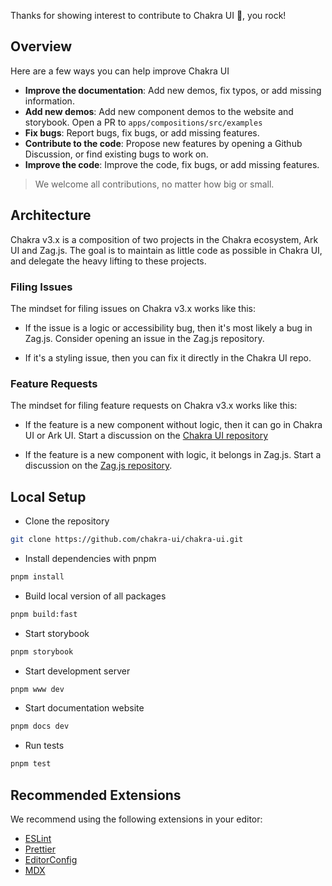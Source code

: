 Thanks for showing interest to contribute to Chakra UI 💖, you rock!

## Overview

Here are a few ways you can help improve Chakra UI

- **Improve the documentation**: Add new demos, fix typos, or add missing
  information.
- **Add new demos**: Add new component demos to the website and storybook. Open
  a PR to `apps/compositions/src/examples`
- **Fix bugs**: Report bugs, fix bugs, or add missing features.
- **Contribute to the code**: Propose new features by opening a Github
  Discussion, or find existing bugs to work on.
- **Improve the code**: Improve the code, fix bugs, or add missing features.

> We welcome all contributions, no matter how big or small.

## Architecture

Chakra v3.x is a composition of two projects in the Chakra ecosystem, Ark UI and
Zag.js. The goal is to maintain as little code as possible in Chakra UI, and
delegate the heavy lifting to these projects.

### Filing Issues

The mindset for filing issues on Chakra v3.x works like this:

- If the issue is a logic or accessibility bug, then it's most likely a bug in
  Zag.js. Consider opening an issue in the Zag.js repository.

- If it's a styling issue, then you can fix it directly in the Chakra UI repo.

### Feature Requests

The mindset for filing feature requests on Chakra v3.x works like this:

- If the feature is a new component without logic, then it can go in Chakra UI
  or Ark UI. Start a discussion on the
  [Chakra UI repository](https://github.com/chakra-ui/chakra-ui)

- If the feature is a new component with logic, it belongs in Zag.js. Start a
  discussion on the [Zag.js repository](https://github.com/chakra-ui/zag).

## Local Setup

- Clone the repository

```bash
git clone https://github.com/chakra-ui/chakra-ui.git
```

- Install dependencies with pnpm

```bash
pnpm install
```

- Build local version of all packages

```bash
pnpm build:fast
```

- Start storybook

```bash
pnpm storybook
```

- Start development server

```bash
pnpm www dev
```

- Start documentation website

```bash
pnpm docs dev
```

- Run tests

```bash
pnpm test
```

## Recommended Extensions

We recommend using the following extensions in your editor:

- [ESLint](https://eslint.org/)
- [Prettier](https://prettier.io/)
- [EditorConfig](https://editorconfig.org/)
- [MDX](https://mdxjs.com/)
